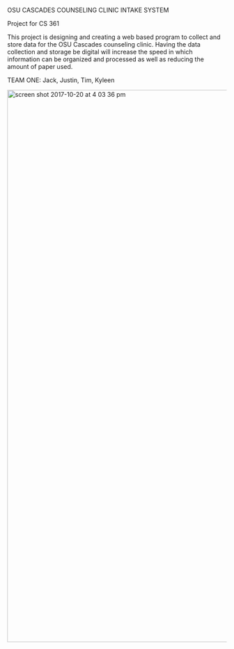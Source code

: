 OSU CASCADES COUNSELING CLINIC INTAKE SYSTEM

Project for CS 361

This project is designing and creating a web based program to collect and store
data for the OSU Cascades counseling clinic. Having the data collection and storage
be digital will increase the speed in which information can be organized and processed
as well as reducing the amount of paper used.

TEAM ONE: Jack, Justin, Tim, Kyleen


<img width="1269" alt="screen shot 2017-10-20 at 4 03 36 pm" src="https://user-images.githubusercontent.com/22621127/31844954-f44f9036-b5b0-11e7-8fa1-fc807ca7559d.png">
